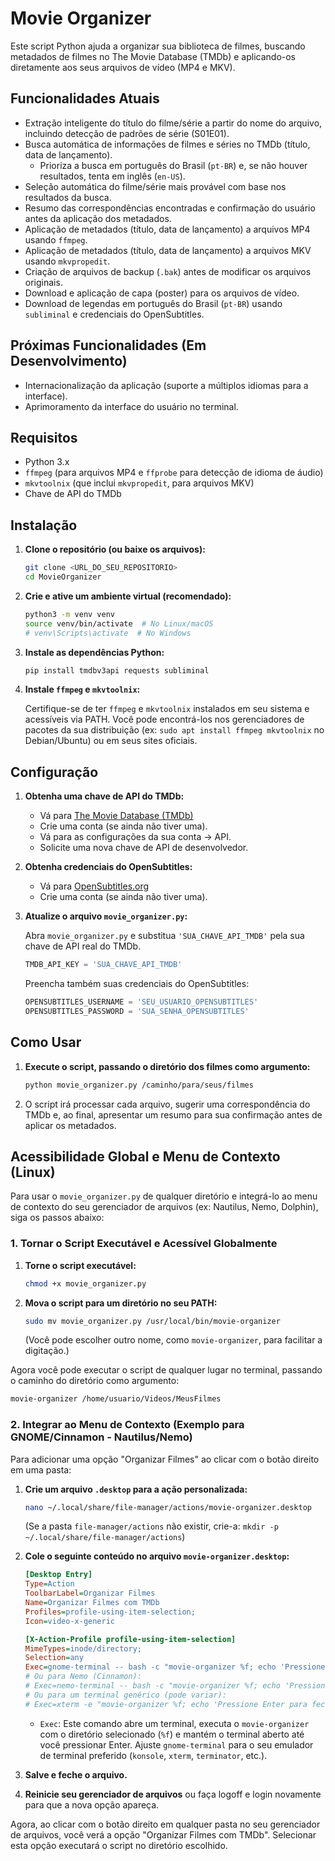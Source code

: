 # Movie Organizer

Este script Python ajuda a organizar sua biblioteca de filmes, buscando metadados de filmes no The Movie Database (TMDb) e aplicando-os diretamente aos seus arquivos de vídeo (MP4 e MKV).

## Funcionalidades Atuais

- Extração inteligente do título do filme/série a partir do nome do arquivo, incluindo detecção de padrões de série (S01E01).
- Busca automática de informações de filmes e séries no TMDb (título, data de lançamento).
    - Prioriza a busca em português do Brasil (`pt-BR`) e, se não houver resultados, tenta em inglês (`en-US`).
- Seleção automática do filme/série mais provável com base nos resultados da busca.
- Resumo das correspondências encontradas e confirmação do usuário antes da aplicação dos metadados.
- Aplicação de metadados (título, data de lançamento) a arquivos MP4 usando `ffmpeg`.
- Aplicação de metadados (título, data de lançamento) a arquivos MKV usando `mkvpropedit`.
- Criação de arquivos de backup (`.bak`) antes de modificar os arquivos originais.
- Download e aplicação de capa (poster) para os arquivos de vídeo.
- Download de legendas em português do Brasil (`pt-BR`) usando `subliminal` e credenciais do OpenSubtitles.

## Próximas Funcionalidades (Em Desenvolvimento)

- Internacionalização da aplicação (suporte a múltiplos idiomas para a interface).
- Aprimoramento da interface do usuário no terminal.

## Requisitos

- Python 3.x
- `ffmpeg` (para arquivos MP4 e `ffprobe` para detecção de idioma de áudio)
- `mkvtoolnix` (que inclui `mkvpropedit`, para arquivos MKV)
- Chave de API do TMDb

## Instalação

1.  **Clone o repositório (ou baixe os arquivos):**

    ```bash
    git clone <URL_DO_SEU_REPOSITORIO>
    cd MovieOrganizer
    ```

2.  **Crie e ative um ambiente virtual (recomendado):**

    ```bash
    python3 -m venv venv
    source venv/bin/activate  # No Linux/macOS
    # venv\Scripts\activate  # No Windows
    ```

3.  **Instale as dependências Python:**

    ```bash
    pip install tmdbv3api requests subliminal
    ```

4.  **Instale `ffmpeg` e `mkvtoolnix`:**

    Certifique-se de ter `ffmpeg` e `mkvtoolnix` instalados em seu sistema e acessíveis via PATH. Você pode encontrá-los nos gerenciadores de pacotes da sua distribuição (ex: `sudo apt install ffmpeg mkvtoolnix` no Debian/Ubuntu) ou em seus sites oficiais.

## Configuração

1.  **Obtenha uma chave de API do TMDb:**
    - Vá para [The Movie Database (TMDb)](https://www.themoviedb.org/)
    - Crie uma conta (se ainda não tiver uma).
    - Vá para as configurações da sua conta -> API.
    - Solicite uma nova chave de API de desenvolvedor.

2.  **Obtenha credenciais do OpenSubtitles:**
    - Vá para [OpenSubtitles.org](https://www.opensubtitles.org/)
    - Crie uma conta (se ainda não tiver uma).

3.  **Atualize o arquivo `movie_organizer.py`:**

    Abra `movie_organizer.py` e substitua `'SUA_CHAVE_API_TMDB'` pela sua chave de API real do TMDb.

    ```python
    TMDB_API_KEY = 'SUA_CHAVE_API_TMDB'
    ```

    Preencha também suas credenciais do OpenSubtitles:

    ```python
    OPENSUBTITLES_USERNAME = 'SEU_USUARIO_OPENSUBTITLES'
    OPENSUBTITLES_PASSWORD = 'SUA_SENHA_OPENSUBTITLES'
    ```

## Como Usar

1.  **Execute o script, passando o diretório dos filmes como argumento:**

    ```bash
    python movie_organizer.py /caminho/para/seus/filmes
    ```

2.  O script irá processar cada arquivo, sugerir uma correspondência do TMDb e, ao final, apresentar um resumo para sua confirmação antes de aplicar os metadados.

## Acessibilidade Global e Menu de Contexto (Linux)

Para usar o `movie_organizer.py` de qualquer diretório e integrá-lo ao menu de contexto do seu gerenciador de arquivos (ex: Nautilus, Nemo, Dolphin), siga os passos abaixo:

### 1. Tornar o Script Executável e Acessível Globalmente

1.  **Torne o script executável:**
    ```bash
    chmod +x movie_organizer.py
    ```
2.  **Mova o script para um diretório no seu PATH:**
    ```bash
    sudo mv movie_organizer.py /usr/local/bin/movie-organizer
    ```
    (Você pode escolher outro nome, como `movie-organizer`, para facilitar a digitação.)

Agora você pode executar o script de qualquer lugar no terminal, passando o caminho do diretório como argumento:
```bash
movie-organizer /home/usuario/Videos/MeusFilmes
```

### 2. Integrar ao Menu de Contexto (Exemplo para GNOME/Cinnamon - Nautilus/Nemo)

Para adicionar uma opção "Organizar Filmes" ao clicar com o botão direito em uma pasta:

1.  **Crie um arquivo `.desktop` para a ação personalizada:**
    ```bash
    nano ~/.local/share/file-manager/actions/movie-organizer.desktop
    ```
    (Se a pasta `file-manager/actions` não existir, crie-a: `mkdir -p ~/.local/share/file-manager/actions`)

2.  **Cole o seguinte conteúdo no arquivo `movie-organizer.desktop`:**
    ```ini
    [Desktop Entry]
    Type=Action
    ToolbarLabel=Organizar Filmes
    Name=Organizar Filmes com TMDb
    Profiles=profile-using-item-selection;
    Icon=video-x-generic

    [X-Action-Profile profile-using-item-selection]
    MimeTypes=inode/directory;
    Selection=any
    Exec=gnome-terminal -- bash -c "movie-organizer %f; echo 'Pressione Enter para fechar...'; read -n 1"
    # Ou para Nemo (Cinnamon):
    # Exec=nemo-terminal -- bash -c "movie-organizer %f; echo 'Pressione Enter para fechar...'; read -n 1"
    # Ou para um terminal genérico (pode variar):
    # Exec=xterm -e "movie-organizer %f; echo 'Pressione Enter para fechar...'; read -n 1"
    ```
    *   `Exec`: Este comando abre um terminal, executa o `movie-organizer` com o diretório selecionado (`%f`) e mantém o terminal aberto até você pressionar Enter. Ajuste `gnome-terminal` para o seu emulador de terminal preferido (`konsole`, `xterm`, `terminator`, etc.).

3.  **Salve e feche o arquivo.**

4.  **Reinicie seu gerenciador de arquivos** ou faça logoff e login novamente para que a nova opção apareça.

Agora, ao clicar com o botão direito em qualquer pasta no seu gerenciador de arquivos, você verá a opção "Organizar Filmes com TMDb". Selecionar esta opção executará o script no diretório escolhido.
